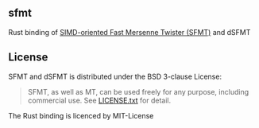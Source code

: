 sfmt
-----

Rust binding of [SIMD-oriented Fast Mersenne Twister (SFMT)] and dSFMT

[SIMD-oriented Fast Mersenne Twister (SFMT)]: http://www.math.sci.hiroshima-u.ac.jp/~m-mat/MT/SFMT/

License
--------

SFMT and dSFMT is distributed under the BSD 3-clause License:

> SFMT, as well as MT, can be used freely for any purpose, including commercial use.
> See [LICENSE.txt](http://www.math.sci.hiroshima-u.ac.jp/~m-mat/MT/SFMT/LICENSE.txt) for detail. 

The Rust binding is licenced by MIT-License

